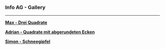 ### Info AG - Gallery

---

__[Max - Drei Quadrate](https://editor.p5js.org/MaxStifts/present/QzlZS3JjK)__ 

__[Adrian - Quadrate mit abgerundeten Ecken](https://editor.p5js.org/Hacc/present/e7aLh6mXBx)__

__[Simon - Schneegipfel](https://editor.p5js.org/zMonsii/present/RmZtn_-eN)__

